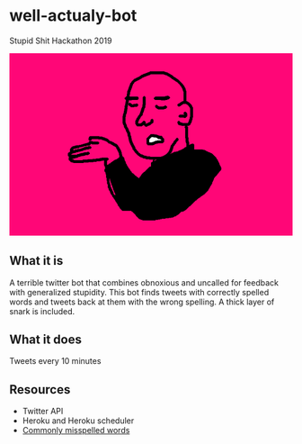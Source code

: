 # well-actualy-bot
Stupid Shit Hackathon 2019


![twitter icon](https://github.com/kiracp/well-actualy-bot/blob/master/well-actualy.png?raw=true "Well Actualy Dude")


## What it is
A terrible twitter bot that combines obnoxious and uncalled for feedback with generalized stupidity. This bot finds tweets with correctly spelled words and tweets back at them with the wrong spelling. A thick layer of snark is included. 

## What it does
Tweets every 10 minutes

## Resources
* Twitter API
* Heroku and Heroku scheduler
* [Commonly misspelled words](https://en.wikipedia.org/wiki/Wikipedia%3aLists_of_common_misspellings/For_machines)

